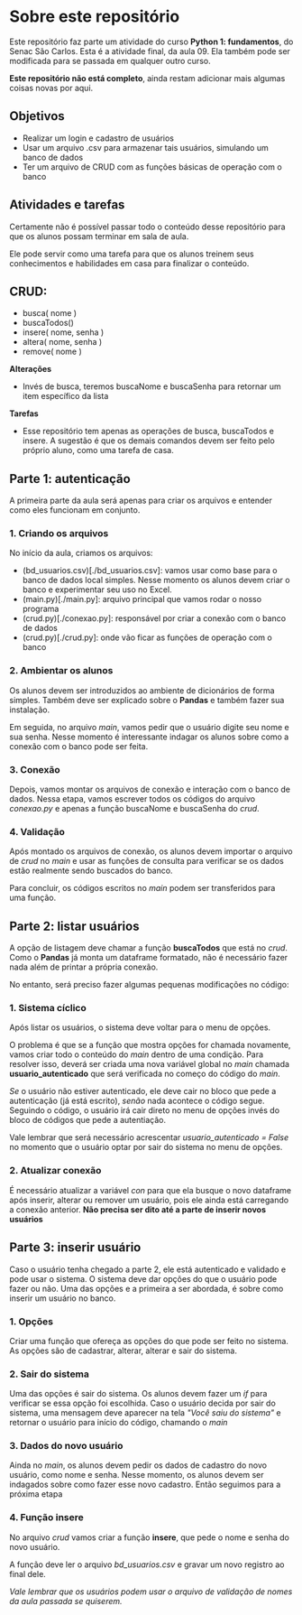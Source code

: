 # Sobre este repositório

Este repositório faz parte um atividade do curso **Python 1: fundamentos**, do Senac São Carlos. Esta é a atividade final, da aula 09. Ela também pode ser modificada para se passada em qualquer outro curso.

__Este repositório não está completo__, ainda restam adicionar mais algumas coisas novas por aqui.

## Objetivos
- Realizar um login e cadastro de usuários
- Usar um arquivo .csv para armazenar tais usuários, simulando um banco de dados
- Ter um arquivo de CRUD com as funções básicas de operação com o banco 

## Atividades e tarefas
Certamente não é possível passar todo o conteúdo desse repositório para que os alunos possam terminar em sala de aula.

Ele pode servir como uma tarefa para que os alunos treinem seus conhecimentos e habilidades em casa para finalizar o conteúdo.

## CRUD:
- busca( nome )
- buscaTodos()
- insere( nome, senha )
- altera( nome, senha )
- remove( nome )

__Alterações__
- Invés de busca, teremos buscaNome e buscaSenha para retornar um item específico da lista

__Tarefas__
- Esse repositório tem apenas as operações de busca, buscaTodos e insere. A sugestão é que os demais comandos devem ser feito pelo próprio aluno, como uma tarefa de casa.

## Parte 1: autenticação
A primeira parte da aula será apenas para criar os arquivos e entender como eles funcionam em conjunto.

### 1. Criando os arquivos
No início da aula, criamos os arquivos:
- (bd_usuarios.csv)[./bd_usuarios.csv]: vamos usar como base para o banco de dados local simples. Nesse momento os alunos devem criar o banco e experimentar seu uso no Excel.
- (main.py)[./main.py]: arquivo principal que vamos rodar o nosso programa
- (crud.py)[./conexao.py]: responsável por criar a conexão com o banco de dados 
- (crud.py)[./crud.py]: onde vão ficar as funções de operação com o banco

### 2. Ambientar os alunos
Os alunos devem ser introduzidos ao ambiente de dicionários de forma simples. Também deve ser explicado sobre o __Pandas__ e também fazer sua instalação.

Em seguida, no arquivo _main_, vamos pedir que o usuário digite seu nome e sua senha.
Nesse momento é interessante indagar os alunos sobre como a conexão com o banco pode ser feita.

### 3. Conexão
Depois, vamos montar os arquivos de conexão e interação com o banco de dados.
Nessa etapa, vamos escrever todos os códigos do arquivo _conexao.py_ e apenas a função buscaNome e buscaSenha do _crud_.

### 4. Validação
Após montado os arquivos de conexão, os alunos devem importar o arquivo de _crud_ no _main_ e usar as funções de consulta para verificar se os dados estão realmente sendo buscados do banco.

Para concluir, os códigos escritos no _main_ podem ser transferidos para uma função.

## Parte 2: listar usuários
A opção de listagem deve chamar a função __buscaTodos__ que está no _crud_. Como o __Pandas__ já monta um dataframe formatado, não é necessário fazer nada além de printar a própria conexão.

No entanto, será preciso fazer algumas pequenas modificações no código:

### 1. Sistema cíclico
Após listar os usuários, o sistema deve voltar para o menu de opções.

O problema é que se a função que mostra opções for chamada novamente, vamos criar todo o conteúdo do _main_ dentro de uma condição. Para resolver isso, deverá ser criada uma nova variável global no _main_ chamada __usuario_autenticado__ que será verificada no começo do código do _main_.

_Se_ o usuário não estiver autenticado, ele deve cair no bloco que pede a autenticação (já está escrito), _senão_ nada acontece o código segue. Seguindo o código, o usuário irá cair direto no menu de opções invés do bloco de códigos que pede a autentiação.

Vale lembrar que será necessário acrescentar *usuario_autenticado = False* no momento que o usuário optar por sair do sistema no menu de opções.

### 2. Atualizar conexão
É necessário atualizar a variável _con_ para que ela busque o novo dataframe após inserir, alterar ou remover um usuário, pois ele ainda está carregando a conexão anterior.
__Não precisa ser dito até a parte de inserir novos usuários__

## Parte 3: inserir usuário
Caso o usuário tenha chegado a parte 2, ele está autenticado e validado e pode usar o sistema. O sistema deve dar opções do que o usuário pode fazer ou não. Uma das opções e a primeira a ser abordada, é sobre como inserir um usuário no banco.

### 1. Opções
Criar uma função que ofereça as opções do que pode ser feito no sistema. As opções são de cadastrar, alterar, alterar e sair do sistema.

### 2. Sair do sistema
Uma das opções é sair do sistema. Os alunos devem fazer um _if_ para verificar se essa opção foi escolhida. Caso o usuário decida por sair do sistema, uma mensagem deve aparecer na tela _"Você saiu do sistema"_ e retornar o usuário para início do código, chamando o _main_

### 3. Dados do novo usuário
Ainda no _main_, os alunos devem pedir os dados de cadastro do novo usuário, como nome e senha.
Nesse momento, os alunos devem ser indagados sobre como fazer esse novo cadastro. Então seguimos para a próxima etapa

### 4. Função insere
No arquivo _crud_ vamos criar a função __insere__, que pede o nome e senha do novo usuário.

A função deve ler o arquivo *bd_usuarios.csv* e gravar um novo registro ao final dele.

_Vale lembrar que os usuários podem usar o arquivo de validação de nomes da aula passada se quiserem._